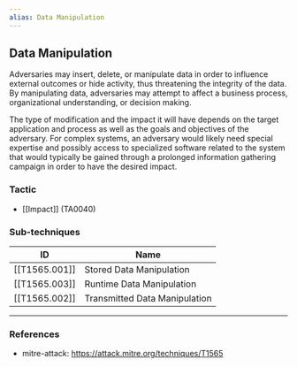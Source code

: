 ```yaml
---
alias: Data Manipulation
---
```


## Data Manipulation

Adversaries may insert, delete, or manipulate data in order to influence external outcomes or hide activity, thus threatening the integrity of the data. By manipulating data, adversaries may attempt to affect a business process, organizational understanding, or decision making.

The type of modification and the impact it will have depends on the target application and process as well as the goals and objectives of the adversary. For complex systems, an adversary would likely need special expertise and possibly access to specialized software related to the system that would typically be gained through a prolonged information gathering campaign in order to have the desired impact.


### Tactic

- [[Impact]] (TA0040)

### Sub-techniques

| ID | Name |
| --- | --- |
| [[T1565.001]] | Stored Data Manipulation |
| [[T1565.003]] | Runtime Data Manipulation |
| [[T1565.002]] | Transmitted Data Manipulation |


---
### References

- mitre-attack: https://attack.mitre.org/techniques/T1565

